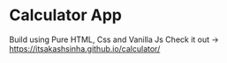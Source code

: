 # Calculator App
Build using Pure HTML, Css and Vanilla Js
Check it out -> https://itsakashsinha.github.io/calculator/
